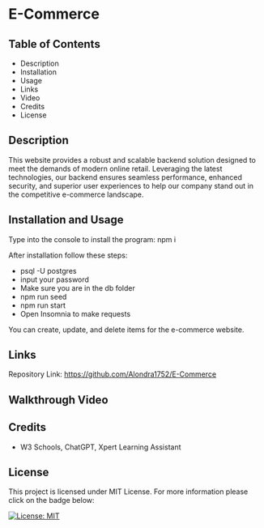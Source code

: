 # E-Commerce 

## Table of Contents
- Description
- Installation
- Usage
- Links
- Video 
- Credits 
- License

## Description 

This website provides a robust and scalable backend solution designed to meet the demands of modern online retail. Leveraging the latest technologies, our backend ensures seamless performance, enhanced security, and superior user experiences to help our company stand out in the competitive e-commerce landscape.

## Installation and Usage 

Type into the console to install the program: npm i

After installation follow these steps: 
- psql -U postgres
- input your password
- Make sure you are in the db folder 
- npm run seed 
- npm run start 
- Open Insomnia to make requests

You can create, update, and delete items for the e-commerce website. 

## Links 

Repository Link: https://github.com/Alondra1752/E-Commerce

## Walkthrough Video 




## Credits 
- W3 Schools, ChatGPT, Xpert Learning Assistant

## License 


This project is licensed under MIT License. For more information please click on the badge below: 

 [![License: MIT](https://img.shields.io/badge/License-MIT-yellow.svg)](https://opensource.org/licenses/MIT)

